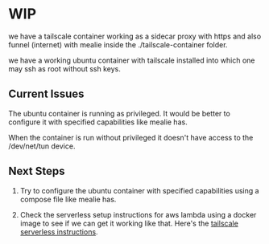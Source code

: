 # WIP

we have a tailscale container working as a sidecar proxy with https and also funnel (internet) with mealie inside the ./tailscale-container folder.

we have a working ubuntu container with tailscale installed into which one may ssh as root without ssh keys.

## Current Issues

The ubuntu container is running as privileged. It would be better to configure it with specified capabilities like mealie has.

When the container is run without privileged it doesn't have access to the /dev/net/tun device.

## Next Steps

1. Try to configure the ubuntu container with specified capabilities using a compose file like mealie has.

2. Check the serverless setup instructions for aws lambda using a docker image to see if we can get it working like that. Here's the [tailscale serverless instructions](https://tailscale.com/kb/1113/aws-lambda).
